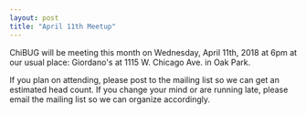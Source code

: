 ```yaml
---
layout: post
title: "April 11th Meetup"
---
```


ChiBUG will be meeting this month on Wednesday, April 11th, 2018 at 6pm at our
usual place: Giordano's at 1115 W. Chicago Ave. in Oak Park.

If you plan on attending, please post to the mailing list so we can get an
estimated head count.
If you change your mind or are running late, please email the mailing list so
we can organize accordingly.
